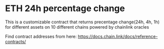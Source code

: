 # ETH 24h percentage change

This is a customizable contract that returns precentage change(24h, 4h, 1h) for different assets on 10 different chains powered by chainlink oracles

Find contract addresses from here:
https://docs.chain.link/docs/reference-contracts/
